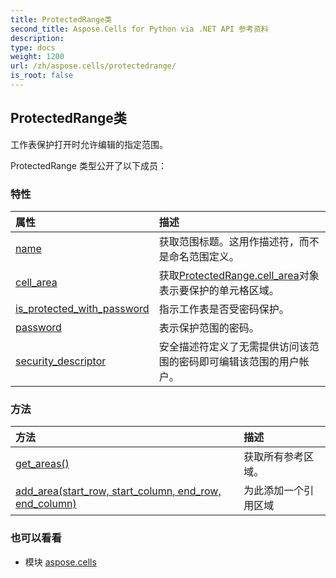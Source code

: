 ```yaml
---
title: ProtectedRange类
second_title: Aspose.Cells for Python via .NET API 参考资料
description:
type: docs
weight: 1200
url: /zh/aspose.cells/protectedrange/
is_root: false
---
```

## ProtectedRange类
工作表保护打开时允许编辑的指定范围。



ProtectedRange 类型公开了以下成员：

### 特性
|属性|描述|
| :- | :- |
| [name](/cells/python-net/zh/aspose.cells/protectedrange/name) |获取范围标题。这用作描述符，而不是命名范围定义。|
| [cell_area](/cells/python-net/zh/aspose.cells/protectedrange/cell_area) |获取[ProtectedRange.cell_area](/cells/python-net/zh/aspose.cells/protectedrange#cell_area)对象表示要保护的单元格区域。|
| [is_protected_with_password](/cells/python-net/zh/aspose.cells/protectedrange/is_protected_with_password) |指示工作表是否受密码保护。|
| [password](/cells/python-net/zh/aspose.cells/protectedrange/password) |表示保护范围的密码。|
| [security_descriptor](/cells/python-net/zh/aspose.cells/protectedrange/security_descriptor) |安全描述符定义了无需提供访问该范围的密码即可编辑该范围的用户帐户。|


### 方法
|方法|描述|
| :- | :- |
| [get_areas()](/cells/python-net/zh/aspose.cells/protectedrange/get_areas/#) |获取所有参考区域。|
| [add_area(start_row, start_column, end_row, end_column)](/cells/python-net/zh/aspose.cells/protectedrange/add_area/#int-int-int-int) |为此添加一个引用区域|



### 也可以看看
* 模块 [aspose.cells](..)
